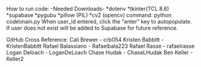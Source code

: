 How to run code: 
-Needed Downloads- 
*dotenv *tkinter(TCL 8.6) *supabase *pygubu *pillow (PIL) *cv2 (opencv)
command: python code\main.py When user_id entered, click the "enter" key to autopopulate. If user does not exist will be added to Supabase for future reference.

GitHub Cross Reference: Cali Brewer - crb054 
Kristen Babbitt - KristenBabbitt 
Rafael Balassiano - Rafaelbala223 
Rafael Rasse - rafaelrasse 
Logan Deloach - LoganDeLoach 
Chase Hudak - ChaseLHudak 
Ben Keller - Keller2
